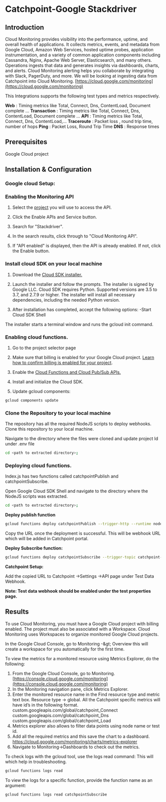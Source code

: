 
# Catchpoint-Google Stackdriver


## Introduction

  

Cloud Monitoring provides visibility into the performance, uptime, and overall health of applications. It collects metrics, events, and metadata from Google Cloud, Amazon Web Services, hosted uptime probes, application instrumentation, and a variety of common application components including Cassandra, Nginx, Apache Web Server, Elasticsearch, and many others. Operations ingests that data and generates insights via dashboards, charts, and alerts. Cloud Monitoring alerting helps you collaborate by integrating with Slack, PagerDuty, and more.
We will be looking at ingesting data from Catchpoint into Cloud Monitoring.
[https://cloud.google.com/monitoring](https://cloud.google.com/monitoring)

This Integrations supports the following test types and metrics respectively.

**Web**  : Timing metrics like Total, Connect, Dns, ContentLoad, Document complete ...
**Transaction** : Timing metrics like Total, Connect, Dns, ContentLoad, Document complete ...
**API** : Timing metrics like Total, Connect, Dns, ContentLoad,...
**Traceroute** :  Packet loss , round trip time, number of hops
**Ping** :  Packet Loss, Round Trip Time
**DNS** :  Response times

##  Prerequisites

Google Cloud project 


## Installation &amp; Configuration

### Google cloud Setup:
 ### Enabling the Monitoring API
 
1. Select the [project](https://console.cloud.google.com/apis/dashboard) you will use to access the API.

2.  Click the Enable APIs and Service button.

3. Search for &quot;Stackdriver&quot;.

4. In the search results, click through to &quot;Cloud Monitoring API&quot;.

5. If &quot;API enabled&quot; is displayed, then the API is already enabled. If not, click the Enable button.

  

### Install cloud SDK on your local machine

  

1. Download the [Cloud SDK installer.](https://dl.google.com/dl/cloudsdk/channels/rapid/GoogleCloudSDKInstaller.exe)

2. Launch the installer and follow the prompts. The installer is signed by Google LLC. Cloud SDK requires Python. Supported versions are 3.5 to 3.7, and 2.7.9 or higher. The installer will install all necessary dependencies, including the needed Python version.

3. After installation has completed, accept the following options:
     -Start Cloud SDK Shell

The installer starts a terminal window and runs the gcloud init command.

  

### Enabling cloud functions.


1. Go to the project selector page

2. Make sure that billing is enabled for your Google Cloud project.   [Learn how to confirm billing is enabled for your project](https://cloud.google.com/billing/docs/how-to/modify-project).

3. Enable the [Cloud Functions and Cloud Pub/Sub APIs.](https://console.cloud.google.com/flows/enableapi?apiid=cloudfunctions,pubsub&redirect=https://cloud.google.com/functions/docs/tutorials/pubsub)

4. Install and initialize the Cloud SDK.

5. Update gcloud components:
 ```bash
gcloud components update
```


### Clone the Repository to your local machine

  

The repository has all the required NodeJS scripts to deploy webhooks.
Clone this repository to your local machine.

Navigate to the directory where the files were cloned and update project Id under .env file

   ```bash
cd <path to extracted directory>;
```
  
  
### Deploying cloud functions.


Index.js has two functions called catchpointPublish and catchpointSubscribe.

Open Google Cloud SDK Shell and navigate to the directory where the NodeJS scripts was extracted.

 ```bash
cd <path to extracted directory>;
```
  

**Deploy publish function**

  
 ```bash
gcloud functions deploy catchpointPublish --trigger-http --runtime nodejs10 --timeout=180 --trigger-http --allow-unauthenticated
```
Copy the URL once the deployment is successful. This will be webhook URL which will be added in Catchpoint portal.

**Deploy Subscribe function:**

  
 ```bash
gcloud functions deploy catchpointSubscribe --trigger-topic catchpoint-webhook --timeout=180 --runtime nodejs10 --allow-unauthenticated

  ```

**Catchpoint Setup:**

  

Add the copied URL to Catchpoint ->Settings ->API page under Test Data Webhook.

**Note: Test data webhook should be enabled under the test properties page.**

## Results

To use Cloud Monitoring, you must have a Google Cloud project with billing enabled. The project must also be associated with a Workspace. Cloud Monitoring uses Workspaces to organize monitored Google Cloud projects.

In the Google Cloud Console, go to Monitoring -\&gt; Overview this will create a workspace for you automatically for the first time.

  
To view the metrics for a monitored resource using Metrics Explorer, do the following:

 1. From the Google Cloud Console, go to Monitoring. [https://console.cloud.google.com/monitoring](https://console.cloud.google.com/monitoring)
 2. In the Monitoring navigation pane, click Metrics Explorer.
 3. Enter the monitored resource name in the Find resource type and metric text box.
Resource type -> global. 
All the Catchpoint specific metrics will have id’s in the following format. custom.googleapis.com/global/catchpoint_Connect
custom.googleapis.com/global/catchpoint_Dns
custom.googleapis.com/global/catchpoint_Load
 4. Metrics explorer also allows to filter data points using node name or test id.
 5. Add all the required metrics and this save the chart to a dashboard.
[https://cloud.google.com/monitoring/charts/metrics-explorer
](https://cloud.google.com/monitoring/charts/metrics-explorer
)
 6. Navigate to Monitoring->Dashboards to check out the metrics.


To check logs with the gcloud tool, use the logs read command:
This will which help in troubleshooting.
 ```bash
gcloud functions logs read
````

To view the logs for a specific function, provide the function name as an argument:

 ```bash
gcloud functions logs read catchpointSubscribe
````
